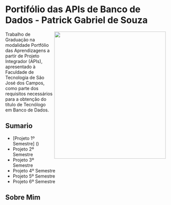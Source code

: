 <h1>Portifólio das APIs de Banco de Dados - Patrick Gabriel de Souza</h1>
<img align='right' src="https://github.com/PatrickSouzza/ols/blob/main/WhatsApp%20Image%202023-11-11%20at%2018.07.50.jpeg" width="350" height="400"/>

Trabalho de Graduação na modalidade Portfólio das Aprendizagens a partir de Projeto Integrador (APIs), apresentado à Faculdade de Tecnologia de São José dos Campos, como parte dos requisitos necessários para a obtenção do título de Tecnólogo em Banco de Dados.

<h2>Sumario</h2>

* [Projeto 1º Semestre] () 
* Projeto 2º Semestre
* Projeto 3º Semestre
* Projeto 4º Semestre
* Projeto 5º Semestre
* Projeto 6º Semestre


<h2>Sobre Mim</h2>

